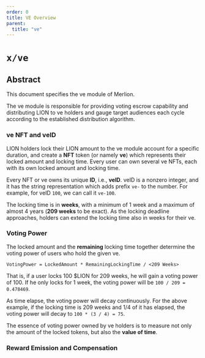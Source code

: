 ```yaml
---
order: 0
title: VE Overview
parent:
  title: "ve"
---
```


# `x/ve`

## Abstract

This document specifies the ve module of Merlion.

The ve module is responsible for providing voting escrow capability and distributing LION to ve holders and gauge target
audiences each cycle according to the established distribution algorithm.

### ve NFT and veID

LION holders lock their LION amount to the ve module account for a specific duration, and create a **NFT** token (or
namely **ve**) which represents their locked amount and locking time. Every user can own several ve NFTs, each with its
own locked amount and locking time.

Every NFT or ve owns its unique **ID**, i.e., **veID**. veID is a nonzero integer, and it has the string representation
which
adds prefix `ve-` to the number. For example, for veID `100`, we can call it `ve-100`.

The locking time is in **weeks**, with a minimum of 1 week and a maximum of almost 4 years (**209 weeks** to be exact).
As the locking deadline approaches, holders can extend the locking time also in weeks for their ve.

### Voting Power

The locked amount and the **remaining** locking time together determine the voting power of users who hold the given ve.

```
VotingPower = LockedAmount * RemainingLockingTime / <209 Weeks>
```

That is, if a user locks 100 $LION for 209 weeks, he will gain a voting power of 100. If he only locks for 1 week, the
voting power will be `100 / 209 = 0.478469`.

As time elapse, the voting power will decay continuously. For the above example, if the locking time is 209 weeks and
1/4 of it has elapsed, the voting power will decay to `100 * (3 / 4) = 75`.

The essence of voting power owned by ve holders is to measure not only the amount of the locked tokens, but also the **value of time**.

### Reward Emission and Compensation
